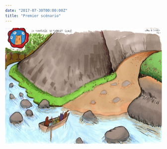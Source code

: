 ```yaml
---
date: "2017-07-30T00:00:00Z"
title: "Premier scénario"
---
```


![Dessin](/assets/2017-07-30_18.jpg)
